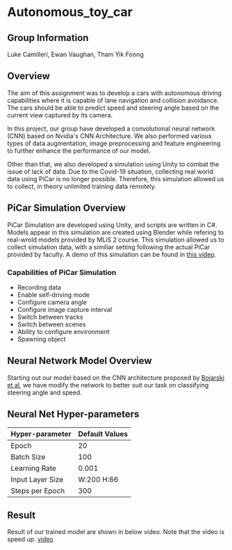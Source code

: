 # Autonomous_toy_car

## Group Information
Luke Camilleri, Ewan Vaughan, Tham Yik Foong

## Overview
The aim of this assignment was to develop a cars with autonomous driving capabilities where it is capable of lane navigation and collision avoidance. ​The cars should be able to predict speed and steering angle based on the current view captured by its camera.

In this project, our group have developed a convolutional neural network (CNN) based on Nvidia's CNN Architecture. We also performed various types of data augmentation, image preprocessing and feature engineering to further enhance the performance of our model.

Other than that, we also developed a simulation using Unity to combat the issue of lack of data. Due to the Covid-19 situation, collecting real world data using PiCar is no longer possible. Therefore, this simulation allowed us to collect, in theory unlimited training data remotely.

## PiCar Simulation Overview

PiCar Simulation are developed using Unity, and scripts are written in C#. Models appear in this simulation are created using Blender while refering to real-wrold models provided by MLiS 2 course. This simulation allowed us to collect simulation data, with a similiar setting following the actual PiCar provided by faculty. A demo of this simulation can be found in [this video](https://www.youtube.com/watch?v=5SC681vJocY).

### Capabilities of PiCar Simulation

- Recording data
- Enable self-driving mode
- Configure camera angle
- Configure image capture interval
- Switch between tracks
- Switch between scenes
- Ability to configure environment
- Spawning object

## Neural Network Model Overview
Starting out our model based on the CNN architecture proposed by [Bojarski et al](https://arxiv.org/pdf/1604.07316.pdf), we have modify the network to better suit our task on classifying steering angle and speed. 

## Neural Net Hyper-parameters

| Hyper-parameter | Default Values |
|---|---|
| Epoch | 20 |
| Batch Size | 100 |
| Learning Rate | 0.001 |
| Input Layer Size | W:200 H:66 |
| Steps per Epoch | 300 |

## Result

Result of our trained model are shown in below video. Note that the video is speed up. [video](https://www.youtube.com/watch?v=U9EwczZAw5o)
